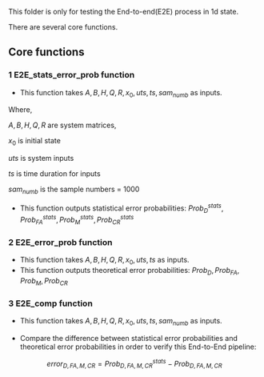 This folder is only for testing the End-to-end(E2E) process in 1d state. 

There are several core functions. 

## Core functions

### 1 E2E_stats_error_prob function

- This function takes $A,B,H,Q,R,x_0,uts,ts,sam_{numb}$ as inputs.

Where,

 $A,B,H,Q,R$ are system matrices,

$x_0$ is initial state

$uts$ is system inputs

$ts$ is time duration for inputs

$sam_{numb}$ is the sample numbers = 1000

- This function outputs statistical error probabilities: $Prob_D^{stats},Prob_{FA}^{stats},Prob_M^{stats},Prob_{CR}^{stats}$ 

### 2 E2E_error_prob function

- This function takes $A,B,H,Q,R,x_0,uts,ts$ as inputs.
- This function outputs theoretical error probabilities:  $Prob_D,Prob_{FA},Prob_M,Prob_{CR}$ 

### 3 E2E_comp function

- This function  takes $A,B,H,Q,R,x_0,uts,ts,sam_{numb}$ as inputs.

- Compare the difference between statistical error probabilities and theoretical error probabilities in order to verify this End-to-End pipeline: 

$$
error_{D,FA,M,CR} = Prob_{D,FA,M,CR}^{stats} - Prob_{D,FA,M,CR}
$$